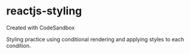 # reactjs-styling
Created with CodeSandbox

Styling practice using conditional rendering and applying styles to each condition.
